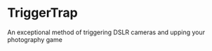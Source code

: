 TriggerTrap
===========

An exceptional method of triggering DSLR cameras and upping your photography game
